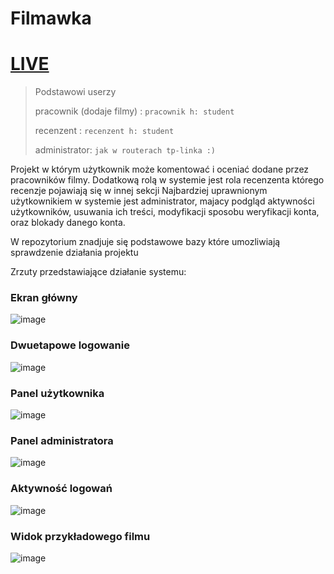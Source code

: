 # Filmawka

# [LIVE](https://https://filmawka.bieda.it/)

>
> Podstawowi userzy
> 
> pracownik (dodaje filmy) : `pracownik h: student`
> 
> recenzent : `recenzent h: student`
> 
> administrator: `jak w routerach tp-linka :)`

Projekt w którym użytkownik może komentować i oceniać dodane przez pracowników filmy. Dodatkową rolą w systemie jest rola recenzenta którego recenzje pojawiają się w innej sekcji
Najbardziej uprawnionym użytkownikiem w systemie jest administrator, majacy podgląd aktywności użytkowników, usuwania ich treści, modyfikacji sposobu weryfikacji konta,
oraz blokady danego konta.

W repozytorium znadjuje się podstawowe bazy które umozliwiają sprawdzenie działania projektu

Zrzuty przedstawiające działanie systemu:


### Ekran główny
![image](https://user-images.githubusercontent.com/47278535/175502011-d44da44c-c545-4f66-bf8b-43667687724a.png)

### Dwuetapowe logowanie
![image](https://user-images.githubusercontent.com/47278535/175502189-e38f9afd-666e-415f-aab8-89116a07b1e2.png)

### Panel użytkownika
![image](https://user-images.githubusercontent.com/47278535/175502247-49509975-7ad3-4cd2-9d1c-0ff87eeb9c9d.png)

### Panel administratora
![image](https://user-images.githubusercontent.com/47278535/175502316-60548588-1496-45df-b8d8-ef952957d494.png)

### Aktywność logowań
![image](https://user-images.githubusercontent.com/47278535/175502362-4c15bb35-3392-4499-b279-202937939a5d.png)

### Widok przykładowego filmu
![image](https://user-images.githubusercontent.com/47278535/175502839-4fb8aaee-800f-4c62-ba2e-2e55f1c5561e.png)
